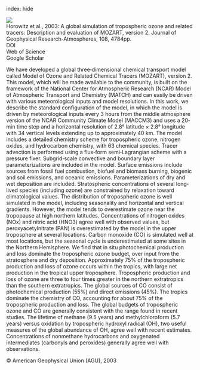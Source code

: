 index: hide

<div class="Citation">
    <div class="Citation-thumb CitationThumb-linked"  data-href="https://doi.org/10.1029/2002jd002853">
      <img src="https://static.claimspace.cloud/climate-study-static/refs/thumbs/9/Horowitz_et_al_2003-thumb.png" />
    </div>

  <div class="Citation-body">
    <div class="Citation-text">Horowitz et al., 2003: A global simulation of tropospheric ozone and related tracers: Description and evaluation of MOZART, version 2. <span class="Article-journal">Journal of Geophysical Research-Atmospheres, </span><span class="Article-volume">108, </span>4784pp.</div>
    <div class="Citation-links">
      <div class="CitationLink" data-href="https://doi.org/10.1029/2002jd002853">
        <div class="CitationLink-icon CitationLink-Doi"></div>
        <div class="CitationLink-text">DOI</div>
      </div>
      <div class="CitationLink" data-href="http://cel.webofknowledge.com/InboundService.do?customersID=atyponcel&smartRedirect=yes&mode=FullRecord&IsProductCode=Yes&product=CEL&Init=Yes&Func=Frame&action=retrieve&SrcApp=literatum&SrcAuth=atyponcel&SID=7CNc3cIRaBKjGbSujFM&UT=WOS:000187865400001">
        <div class="CitationLink-icon CitationLink-Isi"></div>
        <div class="CitationLink-text">Web of Science</div>
      </div>
      <div class="CitationLink" data-href="https://scholar.google.com/scholar?q=10.1029/2002jd002853">
        <div class="CitationLink-icon CitationLink-Scholar"></div>
        <div class="CitationLink-text">Google Scholar</div>
      </div>
    </div>
  </div>
</div>

We have developed a global three‐dimensional chemical transport model called Model of Ozone and Related Chemical Tracers (MOZART), version 2. This model, which will be made available to the community, is built on the framework of the National Center for Atmospheric Research (NCAR) Model of Atmospheric Transport and Chemistry (MATCH) and can easily be driven with various meteorological inputs and model resolutions. In this work, we describe the standard configuration of the model, in which the model is driven by meteorological inputs every 3 hours from the middle atmosphere version of the NCAR Community Climate Model (MACCM3) and uses a 20‐min time step and a horizontal resolution of 2.8° latitude × 2.8° longitude with 34 vertical levels extending up to approximately 40 km. The model includes a detailed chemistry scheme for tropospheric ozone, nitrogen oxides, and hydrocarbon chemistry, with 63 chemical species. Tracer advection is performed using a flux‐form semi‐Lagrangian scheme with a pressure fixer. Subgrid‐scale convective and boundary layer parameterizations are included in the model. Surface emissions include sources from fossil fuel combustion, biofuel and biomass burning, biogenic and soil emissions, and oceanic emissions. Parameterizations of dry and wet deposition are included. Stratospheric concentrations of several long‐lived species (including ozone) are constrained by relaxation toward climatological values. The distribution of tropospheric ozone is well simulated in the model, including seasonality and horizontal and vertical gradients. However, the model tends to overestimate ozone near the tropopause at high northern latitudes. Concentrations of nitrogen oxides (NOx) and nitric acid (HNO3) agree well with observed values, but peroxyacetylnitrate (PAN) is overestimated by the model in the upper troposphere at several locations. Carbon monoxide (CO) is simulated well at most locations, but the seasonal cycle is underestimated at some sites in the Northern Hemisphere. We find that in situ photochemical production and loss dominate the tropospheric ozone budget, over input from the stratosphere and dry deposition. Approximately 75% of the tropospheric production and loss of ozone occurs within the tropics, with large net production in the tropical upper troposphere. Tropospheric production and loss of ozone are three to four times greater in the northern extratropics than the southern extratropics. The global sources of CO consist of photochemical production (55%) and direct emissions (45%). The tropics dominate the chemistry of CO, accounting for about 75% of the tropospheric production and loss. The global budgets of tropospheric ozone and CO are generally consistent with the range found in recent studies. The lifetime of methane (9.5 years) and methylchloroform (5.7 years) versus oxidation by tropospheric hydroxyl radical (OH), two useful measures of the global abundance of OH, agree well with recent estimates. Concentrations of nonmethane hydrocarbons and oxygenated intermediates (carbonyls and peroxides) generally agree well with observations.

<div class="Citation-copy">
&copy; American Geophysical Union (AGU), 2003
</div>